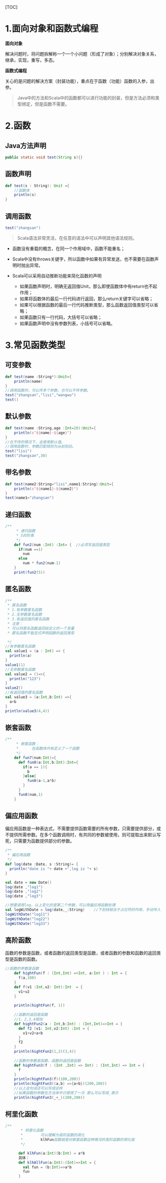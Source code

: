 [TOC]

# 1.面向对象和函数式编程

**面向对象**

解决问题时，将问题拆解称一个一个小问题（形成了对象）；分别解决对象关系，继承，实现，重写，多态。

**函数式编程**

关心的是问题的解决方案（封装功能），重点在于函数（功能）函数的入参，出参。

> Java中的方法和Scala中的函数都可以进行功能的封装，但是方法必须和类型绑定，但是函数不需要。

# 2.函数

## **Java方法声明**

```java
public static void test(String s){}
```

## **函数声明**

```scala
def test(s : String): Unit ={
	//函数体
	println(s)
}
```

## 调用函数

```scala
test("zhangsan")
```

> Scala语法非常灵活，在任意的语法中可以声明其他语法规则。

* 函数没有重载的概念，在同一个作用域中，函数不能重名；
* Scala中没有throws关键字，所以函数中如果有异常发送，也不需要在函数声明时抛出异常。

* Scala可以采用自动推断功能来简化函数的声明
  * 如果函数声明时，明确无返回值Unit，那么即使函数体中有return也不起作用；
  * 如果将函数体的最后一行代码进行返回，那么return关键字可以省略；
  * 如果可以根据函数的最后一行代码推断类型，那么函数返回值类型可以省略；
  * 如果函数只有一行代码，大括号可以省略；
  * 如果函数声明中没有参数列表，小括号可以省略。

# 3.常见函数类型

## 可变参数

```scala
def test(name :String*):Unit={
	println(name)
}
//调用函数时，可以传多个参数，也可以不传参数。
test("zhangsan","lisi","wangwu")
test()
```

## 默认参数

```Scala
def test(name :String,age :Int=20):Unit={
	println(s"${name}-${age}")
}
//在不传的情况下，会使用默认值。
//调用函数时，参数匹配规则为从前到后。
test("lisi")
test("zhangsan",30)
```

## 带名参数

```scala
def test(name2:String="lisi",name1:String):Unit={
	println(s"${name1}-${name2}")
}
test(name1="zhangsan")
```

## 递归函数

```scala
/**
     * 递归函数 
     * 5的阶乘
     */
    def fun2(num :Int) :Int= {  //必须写返回值类型
      if(num ==1)
        num
      else 
        num * fun2(num-1)
    }
    print(fun2(5))
```

## 匿名函数

```Scala
/**
 * 匿名函数
 * 1.有参数匿名函数
 * 2.无参数匿名函数
 * 3.有返回值的匿名函数
 * 注意：
 * 可以将匿名函数返回给定义的一个变量
 * 匿名函数不能显式声明函数的返回类型

 */
//有参数匿名函数
val value1 = (a : Int) => {
  println(a)
}
value1(1)
//无参数匿名函数
val value2 = ()=>{
  println("123")
}
value2()
//有返回值的匿名函数
val value3 = (a:Int,b:Int) =>{
  a+b
}
println(value3(4,4))
```

## 嵌套函数

```Scala
/**
     * 嵌套函数：
     * 		在函数体内有定义了一个函数
     */
    def fun7(num:Int)={
      def fun8(a:Int,b:Int):Int={
        if(a == 1){
          b
        }else{
          fun8(a-1,a*b)
        }
      }
      fun8(num,1)
    }
```

## 偏应用函数

偏应用函数是一种表达式，不需要提供函数需要的所有参数，只需要提供部分，或不提供所需参数。在多个函数调用时，有共同的参数被使用，则可提取出来默认写死，只需要为函数提供部分的参数。

```scala
/**
 * 偏应用函数
 */
def log(date :Date, s :String)= {
  println("date is "+ date +",log is "+ s)
}

val date = new Date()
log(date ,"log1")
log(date ,"log2")
log(date ,"log3")

//想要调用log，以上变化的是第二个参数，可以用偏应用函数处理
val logWithDate = log(date,_:String)    //下划线相当于占位符的作用，手动传入即可
logWithDate("log11")
logWithDate("log22")
logWithDate("log33")
```

## 高阶函数

函数的参数是函数，或者函数的返回类型是函数，或者函数的参数和函数的返回类型是函数的函数。

```scala
//函数的参数是函数
    def hightFun(f : (Int,Int) =>Int, a:Int ) : Int = {
      f(a,100)
    }
    def f(v1 :Int,v2: Int):Int  = {
      v1+v2
    }
    
    println(hightFun(f, 1))
    
    //函数的返回是函数
    //1，2,3,4相加
    def hightFun2(a : Int,b:Int) : (Int,Int)=>Int = {
      def f2 (v1: Int,v2:Int) :Int = {
        v1+v2+a+b
      }
      f2
    }
    println(hightFun2(1,2)(3,4))
    
    //函数的参数是函数，函数的返回是函数
    def hightFun3(f : (Int ,Int) => Int) : (Int,Int) => Int = {
      f
    } 
    println(hightFun3(f)(100,200))
    println(hightFun3((a,b) =>{a+b})(200,200))
    //以上这句话还可以写成这样
    //如果函数的参数在方法体中只使用了一次 那么可以写成_表示
    println(hightFun3(_+_)(200,200))
```

## 柯里化函数

```scala
/**
       * 柯里化函数
       * 		可以理解为高阶函数的简化
       * 		klhFun函数就是对嵌套函数这种情况的高阶函数的简化版
       */

      def klhFun(a:Int)(b:Int) = a*b
      具体：
      def klhAllFun(a:Int):(Int)=>Int = {
        val fun = (b:Int)=>a*b
        fun
      }
```

